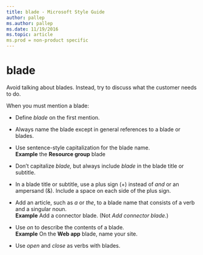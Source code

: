 ```yaml
---
title: blade - Microsoft Style Guide
author: pallep
ms.author: pallep
ms.date: 11/19/2016
ms.topic: article
ms.prod = non-product specific
---
```


# blade

Avoid talking about blades. Instead, try to discuss what the customer needs to do. 

When you must mention a blade:

  - Define *blade* on the first mention.
  - Always name the blade except in general references to a blade or blades.
  - Use sentence-style capitalization for the blade name.<br />    **Example** the **Resource group** blade
    
  - Don’t capitalize *blade,* but always include *blade* in the blade title or subtitle.
  - In a blade title or subtitle, use a plus sign (+) instead of *and* or an ampersand (&). Include a space on each side of the plus sign.
  - Add an article, such as *a* or *the*, to a blade name that consists of a verb and a singular noun.<br />    **Example** Add a connector blade. (Not *Add connector blade.*)
  - Use *on* to describe the contents of a blade.<br />    **Example** On the **Web app** blade, name your site.
  - Use *open* and *close* as verbs with blades.
